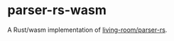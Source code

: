 # parser-rs-wasm

A Rust/wasm implementation of [living-room/parser-rs][1].

[1]: https://github.com/living-room/parser-rs
